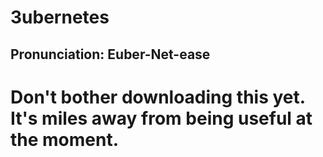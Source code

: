 # 3ubernetes
## Pronunciation: Euber-Net-ease

# Don't bother downloading this yet.  It's miles away from being useful at the moment.



